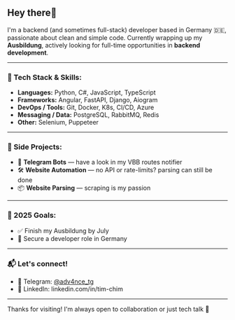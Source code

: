## Hey there👋

I'm a backend (and sometimes full-stack) developer based in Germany 🇩🇪, passionate about clean and simple code. Currently wrapping up my **Ausbildung**, actively looking for full-time opportunities in **backend development**.

---

### 🧠 Tech Stack & Skills:

- **Languages:** Python, C#, JavaScript, TypeScript  
- **Frameworks:** Angular, FastAPI, Django, Aiogram
- **DevOps / Tools:** Git, Docker, K8s, CI/CD, Azure  
- **Messaging / Data:** PostgreSQL, RabbitMQ, Redis  
- **Other:** Selenium, Puppeteer

---

### 🔧 Side Projects:

- 🤖 **Telegram Bots** — have a look in my VBB routes notifier
- 🛠 **Website Automation** — no API or rate-limits? parsing can still be done
- 📦 **Website Parsing** — scraping is my passion
---

### 🎯 2025 Goals:

- ✅ Finish my Ausbildung by July
- 🛂 Secure a developer role in Germany 

---

### 📬 Let's connect!
  
- 💬 Telegram: [@adv4nce_tg](https://t.me/adv4nce_tg)  
- 💼 LinkedIn: linkedin.com/in/tim-chim

---

Thanks for visiting! I'm always open to collaboration or just tech talk 🤝

